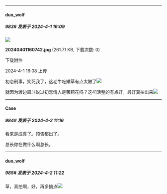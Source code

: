 ﻿
*****

####  duo_wolf  
##### 983#       发表于 2024-4-1 16:09

<img src="https://img.saraba1st.com/forum/202404/01/160802qk0zx977xvk79c5v.jpg" referrerpolicy="no-referrer">

<strong>20240401160742.jpg</strong> (261.71 KB, 下载次数: 0)

下载附件

2024-4-1 16:08 上传

初恋刑事，笑死我了，这老牛吃嫩草有点太嫩了<img src="https://static.saraba1st.com/image/smiley/face2017/067.png" referrerpolicy="no-referrer">

就因为渡边碧斗说过初恋情人是茉莉花吗？这41活整的有点好，最好真拍出来<img src="https://static.saraba1st.com/image/smiley/face2017/066.png" referrerpolicy="no-referrer">


*****

####  Case  
##### 984#       发表于 2024-4-2 11:16

看来是成真了。预告都出了。

总长你在做什么啊总长。


*****

####  duo_wolf  
##### 985#       发表于 2024-4-2 11:22

草，真拍啊，好，再多搞点<img src="https://static.saraba1st.com/image/smiley/face2017/067.png" referrerpolicy="no-referrer">

